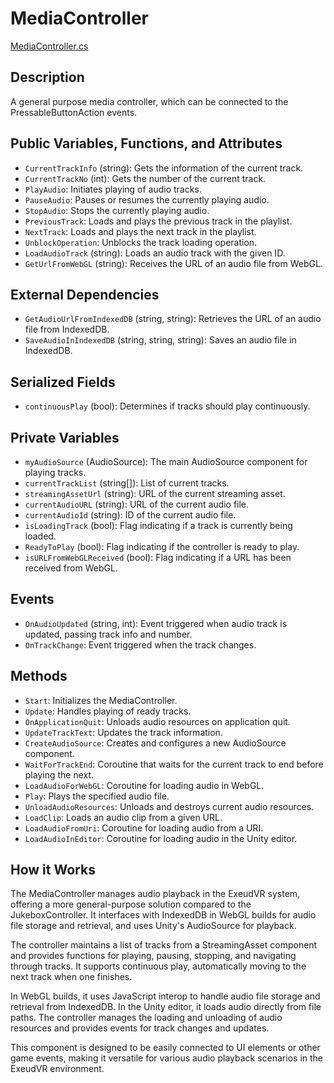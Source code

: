 # MediaController
[MediaController.cs](../../Assets/ExeudVR/Scripts/Media/MediaController.cs)

## Description

A general purpose media controller, which can be connected to the PressableButtonAction events.

## Public Variables, Functions, and Attributes

- `CurrentTrackInfo` (string): Gets the information of the current track.
- `CurrentTrackNo` (int): Gets the number of the current track.
- `PlayAudio`: Initiates playing of audio tracks.
- `PauseAudio`: Pauses or resumes the currently playing audio.
- `StopAudio`: Stops the currently playing audio.
- `PreviousTrack`: Loads and plays the previous track in the playlist.
- `NextTrack`: Loads and plays the next track in the playlist.
- `UnblockOperation`: Unblocks the track loading operation.
- `LoadAudioTrack` (string): Loads an audio track with the given ID.
- `GetUrlFromWebGL` (string): Receives the URL of an audio file from WebGL.

## External Dependencies

- `GetAudioUrlFromIndexedDB` (string, string): Retrieves the URL of an audio file from IndexedDB.
- `SaveAudioInIndexedDB` (string, string, string): Saves an audio file in IndexedDB.

## Serialized Fields

- `continuousPlay` (bool): Determines if tracks should play continuously.

## Private Variables

- `myAudioSource` (AudioSource): The main AudioSource component for playing tracks.
- `currentTrackList` (string[]): List of current tracks.
- `streamingAssetUrl` (string): URL of the current streaming asset.
- `currentAudioURL` (string): URL of the current audio file.
- `currentAudioId` (string): ID of the current audio file.
- `isLoadingTrack` (bool): Flag indicating if a track is currently being loaded.
- `ReadyToPlay` (bool): Flag indicating if the controller is ready to play.
- `isURLFromWebGLReceived` (bool): Flag indicating if a URL has been received from WebGL.

## Events

- `OnAudioUpdated` (string, int): Event triggered when audio track is updated, passing track info and number.
- `OnTrackChange`: Event triggered when the track changes.

## Methods

- `Start`: Initializes the MediaController.
- `Update`: Handles playing of ready tracks.
- `OnApplicationQuit`: Unloads audio resources on application quit.
- `UpdateTrackText`: Updates the track information.
- `CreateAudioSource`: Creates and configures a new AudioSource component.
- `WaitForTrackEnd`: Coroutine that waits for the current track to end before playing the next.
- `LoadAudioForWebGL`: Coroutine for loading audio in WebGL.
- `Play`: Plays the specified audio file.
- `UnloadAudioResources`: Unloads and destroys current audio resources.
- `LoadClip`: Loads an audio clip from a given URL.
- `LoadAudioFromUri`: Coroutine for loading audio from a URI.
- `LoadAudioInEditor`: Coroutine for loading audio in the Unity editor.

## How it Works

The MediaController manages audio playback in the ExeudVR system, offering a more general-purpose solution compared to the JukeboxController. It interfaces with IndexedDB in WebGL builds for audio file storage and retrieval, and uses Unity's AudioSource for playback.

The controller maintains a list of tracks from a StreamingAsset component and provides functions for playing, pausing, stopping, and navigating through tracks. It supports continuous play, automatically moving to the next track when one finishes.

In WebGL builds, it uses JavaScript interop to handle audio file storage and retrieval from IndexedDB. In the Unity editor, it loads audio directly from file paths. The controller manages the loading and unloading of audio resources and provides events for track changes and updates.

This component is designed to be easily connected to UI elements or other game events, making it versatile for various audio playback scenarios in the ExeudVR environment.
